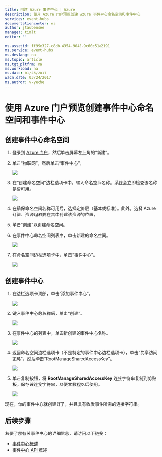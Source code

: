 ```yaml
---
title: 创建 Azure 事件中心 | Azure
description: 使用 Azure 门户预览创建 Azure 事件中心命名空间和事件中心
services: event-hubs
documentationcenter: na
author: jtaubensee
manager: timlt
editor: ''

ms.assetid: ff99e327-c8db-4354-9040-9c60c51a2191
ms.service: event-hubs
ms.devlang: na
ms.topic: article
ms.tgt_pltfrm: na
ms.workload: na
ms.date: 01/25/2017
wacn.date: 03/24/2017
ms.author: v-yeche
---
```


# 使用 Azure 门户预览创建事件中心命名空间和事件中心

## 创建事件中心命名空间

1. 登录到 [Azure 门户][Azure portal]，然后单击屏幕左上角的“新建”。

2. 单击“物联网”，然后单击“事件中心”。

    ![](./media/event-hubs-create/create-event-hub9.png)  

3. 在“创建命名空间”边栏选项卡中，输入命名空间名称。系统会立即检查该名称是否可用。

    ![](./media/event-hubs-create/create-event-hub1.png)  

4. 在确保命名空间名称可用后，选择定价层（基本或标准）。此外，选择 Azure 订阅、资源组和要在其中创建该资源的位置。

5. 单击“创建”以创建命名空间。

6. 在事件中心命名空间列表中，单击新建的命名空间。

    ![](./media/event-hubs-create/create-event-hub2.png)  

7. 在命名空间边栏选项卡中，单击“事件中心”。

    ![](./media/event-hubs-create/create-event-hub3.png)  

## 创建事件中心

1. 在边栏选项卡顶部，单击“添加事件中心”。

    ![](./media/event-hubs-create/create-event-hub4.png)  

2. 键入事件中心的名称后，单击“创建”。

    ![](./media/event-hubs-create/create-event-hub5.png)  

3. 在事件中心的列表中，单击新创建的事件中心名称。

     ![](./media/event-hubs-create/create-event-hub6.png)  

4. 返回命名空间边栏选项卡（不是特定的事件中心边栏选项卡），单击“共享访问策略”，然后单击“RootManageSharedAccessKey”。

     ![](./media/event-hubs-create/create-event-hub7.png)  

5. 单击复制按钮，将 **RootManageSharedAccessKey** 连接字符串复制到剪贴板。保存该连接字符串，以便本教程以后使用。

     ![](./media/event-hubs-create/create-event-hub8.png)

现在，你的事件中心就创建好了，并且具有收发事件所需的连接字符串。

## 后续步骤
若要了解有关事件中心的详细信息，请访问以下链接：

* [事件中心概述](./event-hubs-what-is-event-hubs.md)
* [事件中心 API 概述](./event-hubs-api-overview.md)

[Azure portal]: https://portal.azure.cn/

<!---HONumber=Mooncake_0320_2017-->
<!--Update_Description: new article about how to create event hubs-->